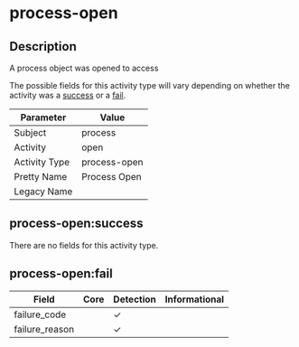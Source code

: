 process-open
============

Description
-----------
A process object was opened to access

The possible fields for this activity type will vary depending on whether the activity was a [success](#process-opensuccess) or a [fail](#process-openfail).

| Parameter     | Value        |
| ------------- | ------------ |
| Subject       | process      |
| Activity      | open         |
| Activity Type | process-open |
| Pretty Name   | Process Open |
| Legacy Name   |              |

process-open:success
--------------------

There are no fields for this activity type.


process-open:fail
-----------------

| Field          | Core | Detection | Informational |
| -------------- | ---- | --------- | ------------- |
| failure_code   |      | &#10003;  |               |
| failure_reason |      | &#10003;  |               |